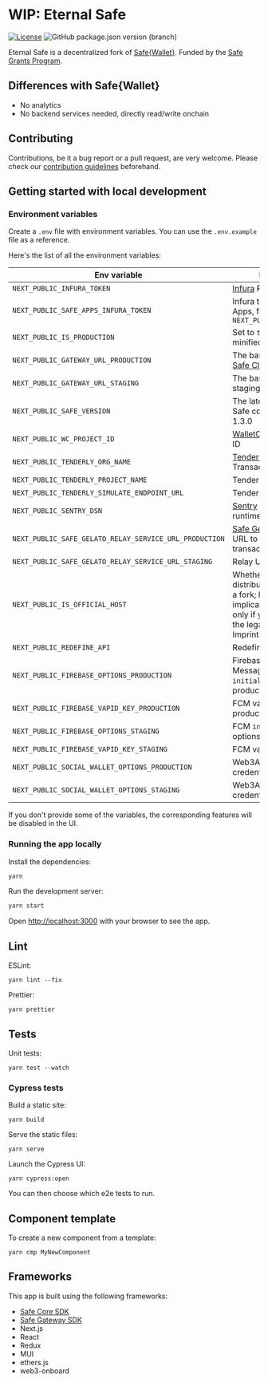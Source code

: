 # WIP: Eternal Safe

[![License](https://img.shields.io/github/license/devanoneth/eternal-safe)](https://github.com/devanoneth/eternal-safe/blob/main/LICENSE)
![GitHub package.json version (branch)](https://img.shields.io/github/package-json/v/devanoneth/eternal-safe)

Eternal Safe is a decentralized fork of [Safe{Wallet}](https://github.com/safe-global/safe-wallet-web). Funded by the [Safe Grants Program](https://app.charmverse.io/safe-grants-program/page-005239065690887612).

## Differences with Safe{Wallet}

- No analytics
- No backend services needed, directly read/write onchain

## Contributing

Contributions, be it a bug report or a pull request, are very welcome. Please check our [contribution guidelines](CONTRIBUTING.md) beforehand.

## Getting started with local development

### Environment variables

Create a `.env` file with environment variables. You can use the `.env.example` file as a reference.

Here's the list of all the environment variables:

| Env variable                                           | Description                                                                                                                                                             |
| ------------------------------------------------------ | ----------------------------------------------------------------------------------------------------------------------------------------------------------------------- |
| `NEXT_PUBLIC_INFURA_TOKEN`                             | [Infura](https://docs.infura.io/infura/networks/ethereum/how-to/secure-a-project/project-id) RPC API token                                                              |
| `NEXT_PUBLIC_SAFE_APPS_INFURA_TOKEN`                   | Infura token for Safe Apps, falls back to `NEXT_PUBLIC_INFURA_TOKEN`                                                                                                    |
| `NEXT_PUBLIC_IS_PRODUCTION`                            | Set to `true` to build a minified production app                                                                                                                        |
| `NEXT_PUBLIC_GATEWAY_URL_PRODUCTION`                   | The base URL for the [Safe Client Gateway](https://github.com/safe-global/safe-client-gateway)                                                                          |
| `NEXT_PUBLIC_GATEWAY_URL_STAGING`                      | The base CGW URL on staging                                                                                                                                             |
| `NEXT_PUBLIC_SAFE_VERSION`                             | The latest version of the Safe contract, defaults to 1.3.0                                                                                                              |
| `NEXT_PUBLIC_WC_PROJECT_ID`                            | [WalletConnect v2](https://docs.walletconnect.com/2.0/cloud/relay) project ID                                                                                           |
| `NEXT_PUBLIC_TENDERLY_ORG_NAME`                        | [Tenderly](https://tenderly.co) org name for Transaction Simulation                                                                                                     |
| `NEXT_PUBLIC_TENDERLY_PROJECT_NAME`                    | Tenderly project name                                                                                                                                                   |
| `NEXT_PUBLIC_TENDERLY_SIMULATE_ENDPOINT_URL`           | Tenderly simulation URL                                                                                                                                                 |
| `NEXT_PUBLIC_SENTRY_DSN`                               | [Sentry](https://sentry.io) id for tracking runtime errors                                                                                                              |
| `NEXT_PUBLIC_SAFE_GELATO_RELAY_SERVICE_URL_PRODUCTION` | [Safe Gelato Relay Service](https://github.com/safe-global/safe-gelato-relay-service) URL to allow relaying transactions via Gelato                                     |
| `NEXT_PUBLIC_SAFE_GELATO_RELAY_SERVICE_URL_STAGING`    | Relay URL on staging                                                                                                                                                    |
| `NEXT_PUBLIC_IS_OFFICIAL_HOST`                         | Whether it's the official distribution of the app, or a fork; has legal implications. Set to true only if you also update the legal pages like Imprint and Terms of use |
| `NEXT_PUBLIC_REDEFINE_API`                             | Redefine API base URL                                                                                                                                                   |
| `NEXT_PUBLIC_FIREBASE_OPTIONS_PRODUCTION`              | Firebase Cloud Messaging (FCM) `initializeApp` options on production                                                                                                    |
| `NEXT_PUBLIC_FIREBASE_VAPID_KEY_PRODUCTION`            | FCM vapid key on production                                                                                                                                             |
| `NEXT_PUBLIC_FIREBASE_OPTIONS_STAGING`                 | FCM `initializeApp` options on staging                                                                                                                                  |
| `NEXT_PUBLIC_FIREBASE_VAPID_KEY_STAGING`               | FCM vapid key on staging                                                                                                                                                |
| `NEXT_PUBLIC_SOCIAL_WALLET_OPTIONS_PRODUCTION`         | Web3Auth and Google credentials (production)                                                                                                                            |
| `NEXT_PUBLIC_SOCIAL_WALLET_OPTIONS_STAGING`            | Web3Auth and Google credentials (staging)                                                                                                                               |

If you don't provide some of the variables, the corresponding features will be disabled in the UI.

### Running the app locally

Install the dependencies:

```bash
yarn
```

Run the development server:

```bash
yarn start
```

Open [http://localhost:3000](http://localhost:3000) with your browser to see the app.

## Lint

ESLint:

```
yarn lint --fix
```

Prettier:

```
yarn prettier
```

## Tests

Unit tests:

```
yarn test --watch
```

### Cypress tests

Build a static site:

```
yarn build
```

Serve the static files:

```
yarn serve
```

Launch the Cypress UI:

```
yarn cypress:open
```

You can then choose which e2e tests to run.

## Component template

To create a new component from a template:

```
yarn cmp MyNewComponent
```

## Frameworks

This app is built using the following frameworks:

- [Safe Core SDK](https://github.com/safe-global/safe-core-sdk)
- [Safe Gateway SDK](https://github.com/safe-global/safe-gateway-typescript-sdk)
- Next.js
- React
- Redux
- MUI
- ethers.js
- web3-onboard
